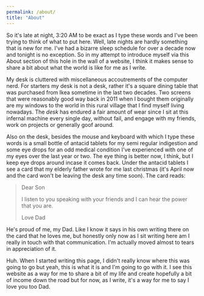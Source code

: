 ```yaml
---
permalink: /about/
title: "About"
---
```


So it's late at night, 3:20 AM to be exact as I type these words and I've been
trying to think of what to put here.  Well, late nights are hardly something
that is new for me.  I've had a bizarre sleep schedule for over a decade now
and tonight is no exception. So in my attempt to introduce myself via this 
About section of this hole in the wall of a website, I think it makes sense to
share a bit about what the world is like for me as I write.


My desk is cluttered with miscellaneous accoutrements of the computer nerd.
For starters my desk is not a desk, rather it's a square dining table that was
purchased from Ikea sometime in the last two decades. Two screens that
were reasonably good way back in 2011 when I bought them originally are my 
windows to the world in this rural village that I find myself living nowadays.
The *desk* has endured a fair amount of wear since I sit at this infernal
machine every single day, without fail, and engage with my friends, work on
projects or generally goof around.


Also on the desk, besides the mouse and keyboard with which I type these words
is a small bottle of antacid tablets for my semi regular indigestion and some
eye drops for an odd medical condition I've experienced with one of my eyes
over the last year or two. The eye thing is better now, I think, but I keep
eye drops around incase it comes back. Under the antacid tablets I see a
card that my elderly father wrote for me last christmas (it's April now and 
the card won't be leaving the desk any time soon).  The card reads:

> Dear Son
>
> I listen to you speaking with your friends and I can hear the power that you
> are.
>
> Love Dad

He's proud of me, my Dad. Like I know it says in his own writing there on the
card that he loves me, but honestly only now as I sit writing here am I really
in touch with that communication. I'm actually moved almost to tears in
appreciation of it.

Huh. When I started writing this page, I didn't really know where this was
going to go but yeah, this is what it is and I'm going to go with it. I see
this website as a way for me to share a bit of my life and create hopefully
a bit of income down the road but for now, as I write, it's a way
for me to say I love you too Dad.

